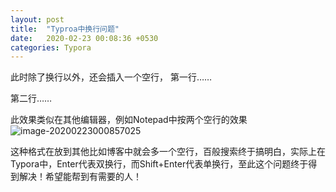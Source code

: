 ```yaml
---
layout: post
title:  "Typroa中换行问题"
date:   2020-02-23 00:08:36 +0530
categories: Typora
---
```


此时除了换行以外，还会插入一个空行，
第一行……

第二行……

此效果类似在其他编辑器，例如Notepad中按两个空行的效果
![image-20200223000857025](../master/assets/image-20200223000857025.png)

这种格式在放到其他比如博客中就会多一个空行，百般搜索终于搞明白，实际上在Typora中，Enter代表双换行，而Shift+Enter代表单换行，至此这个问题终于得到解决！希望能帮到有需要的人！
